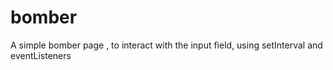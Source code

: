 # bomber
A simple bomber page , to interact with the input field, using setInterval and eventListeners
